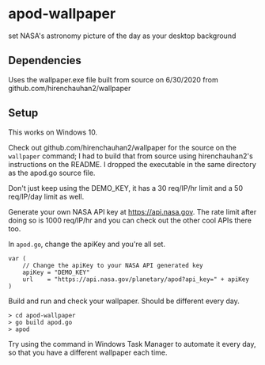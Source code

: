 # apod-wallpaper
set NASA's astronomy picture of the day as your desktop background

## Dependencies
Uses the wallpaper.exe file built from source on 6/30/2020 from github.com/hirenchauhan2/wallpaper

## Setup
This works on Windows 10.

Check out github.com/hirenchauhan2/wallpaper for the source on the ```wallpaper``` command; I had to build that from source using hirenchauhan2's instructions on the README. I dropped the executable in the same directory as the apod.go source file.

Don't just keep using the DEMO_KEY, it has a 30 req/IP/hr limit and a 50 req/IP/day limit as well.

Generate your own NASA API key at https://api.nasa.gov. The rate limit after doing so is 1000 req/IP/hr and you can check out the other cool APIs there too.

In ```apod.go```, change the apiKey and you're all set.

    var (
        // Change the apiKey to your NASA API generated key
        apiKey = "DEMO_KEY"
        url    = "https://api.nasa.gov/planetary/apod?api_key=" + apiKey
    )


Build and run and check your wallpaper. Should be different every day.

    > cd apod-wallpaper
    > go build apod.go
    > apod

Try using the command in Windows Task Manager to automate it every day, so that you have a different wallpaper each time.